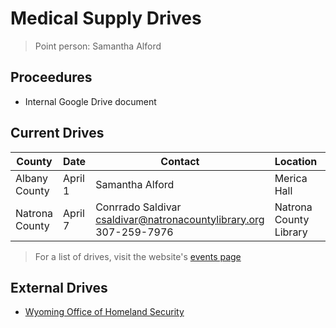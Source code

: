 # Medical Supply Drives

> Point person: Samantha Alford

## Proceedures
* Internal Google Drive document

## Current Drives
| County | Date | Contact | Location | Time | Link |
| ------ | ---- |-------- |--------- |----- | ---- |
| Albany County | April 1 | Samantha Alford | Merica Hall | 12pm-4pm | [event](https://wytechcc.com/event/medical-supply-drive-laramie-wyoming/) |
| Natrona County | April 7 | Conrrado Saldivar [csaldivar@natronacountylibrary.org](mailto:csaldivar@natronacountylibrary.org) 307-259-7976 | Natrona County Library | 9am-4pm | [event](https://wytechcc.com/event/medical-supply-drive-casper-wyoming/) |

> For a list of drives, visit the website's [events page](https://wytechcc.com/events/)


## External Drives
* [Wyoming Office of Homeland Security](https://www.wyomingbusinessalliance.com/post/wy-medical-community-needs-extra-supplies)
